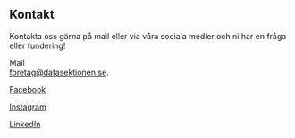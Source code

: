 ## Kontakt

Kontakta oss gärna på mail eller via våra sociala medier och ni har en fråga eller fundering!


Mail<br/>
[foretag@datasektionen.se](mailto:foretag@datasektionen.se). <br/>


[Facebook](https://www.facebook.com/naringslivsgruppendatasektionenkth)

[Instagram](https://www.instagram.com/nlg_data/)

[LinkedIn](https://www.linkedin.com/company/n%C3%A4ringslivsgruppen-datasektionen/)

